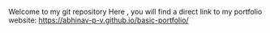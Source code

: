 Welcome to my git repository
Here , you will find a direct link to my portfolio website:
https://abhinav-p-v.github.io/basic-portfolio/
